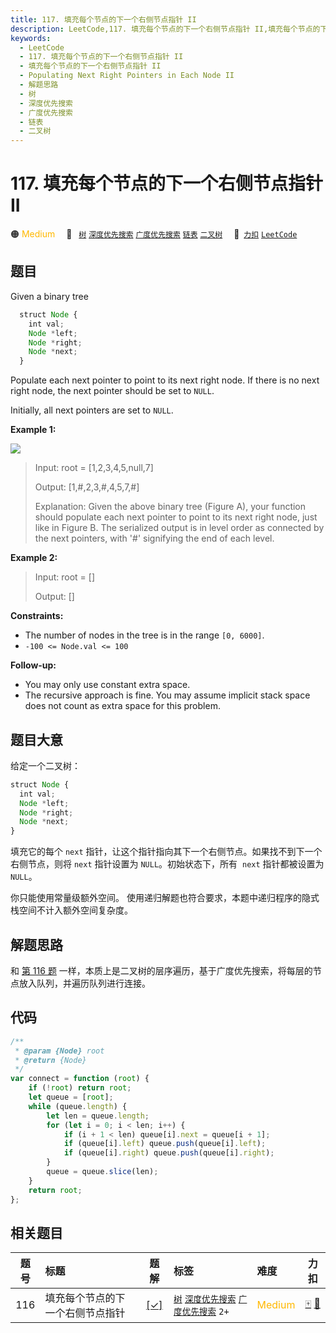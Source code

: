 ```yaml
---
title: 117. 填充每个节点的下一个右侧节点指针 II
description: LeetCode,117. 填充每个节点的下一个右侧节点指针 II,填充每个节点的下一个右侧节点指针 II,Populating Next Right Pointers in Each Node II,解题思路,树,深度优先搜索,广度优先搜索,链表,二叉树
keywords:
  - LeetCode
  - 117. 填充每个节点的下一个右侧节点指针 II
  - 填充每个节点的下一个右侧节点指针 II
  - Populating Next Right Pointers in Each Node II
  - 解题思路
  - 树
  - 深度优先搜索
  - 广度优先搜索
  - 链表
  - 二叉树
---
```


# 117. 填充每个节点的下一个右侧节点指针 II

🟠 <font color=#ffb800>Medium</font>&emsp; 🔖&ensp; [`树`](/tag/tree.md) [`深度优先搜索`](/tag/depth-first-search.md) [`广度优先搜索`](/tag/breadth-first-search.md) [`链表`](/tag/linked-list.md) [`二叉树`](/tag/binary-tree.md)&emsp; 🔗&ensp;[`力扣`](https://leetcode.cn/problems/populating-next-right-pointers-in-each-node-ii) [`LeetCode`](https://leetcode.com/problems/populating-next-right-pointers-in-each-node-ii)

## 题目

Given a binary tree

```javascript
  struct Node {
    int val;
    Node *left;
    Node *right;
    Node *next;
  }
```

Populate each next pointer to point to its next right node. If there is no
next right node, the next pointer should be set to `NULL`.

Initially, all next pointers are set to `NULL`.

**Example 1:**

![](https://assets.leetcode.com/uploads/2019/02/15/117_sample.png)

> Input: root = [1,2,3,4,5,null,7]
>
> Output: [1,#,2,3,#,4,5,7,#]
>
> Explanation: Given the above binary tree (Figure A), your function should populate each next pointer to point to its next right node, just like in Figure B. The serialized output is in level order as connected by the next pointers, with '#' signifying the end of each level.

**Example 2:**

> Input: root = []
>
> Output: []

**Constraints:**

- The number of nodes in the tree is in the range `[0, 6000]`.
- `-100 <= Node.val <= 100`

**Follow-up:**

- You may only use constant extra space.
- The recursive approach is fine. You may assume implicit stack space does not count as extra space for this problem.

## 题目大意

给定一个二叉树：

```js
struct Node {
  int val;
  Node *left;
  Node *right;
  Node *next;
}
```

填充它的每个 `next` 指针，让这个指针指向其下一个右侧节点。如果找不到下一个右侧节点，则将 `next` 指针设置为 `NULL`。初始状态下，所有  `next` 指针都被设置为 `NULL`。

你只能使用常量级额外空间。
使用递归解题也符合要求，本题中递归程序的隐式栈空间不计入额外空间复杂度。

## 解题思路

和 [第 116 题](./0116.md) 一样，本质上是二叉树的层序遍历，基于广度优先搜索，将每层的节点放入队列，并遍历队列进行连接。

## 代码

```javascript
/**
 * @param {Node} root
 * @return {Node}
 */
var connect = function (root) {
	if (!root) return root;
	let queue = [root];
	while (queue.length) {
		let len = queue.length;
		for (let i = 0; i < len; i++) {
			if (i + 1 < len) queue[i].next = queue[i + 1];
			if (queue[i].left) queue.push(queue[i].left);
			if (queue[i].right) queue.push(queue[i].right);
		}
		queue = queue.slice(len);
	}
	return root;
};
```

## 相关题目

<!-- prettier-ignore -->
| 题号 | 标题 | 题解 | 标签 | 难度 | 力扣 |
| :------: | :------ | :------: | :------ | :------ | :------: |
| 116 | 填充每个节点的下一个右侧节点指针 | [[✓]](/problem/0116.md) |  [`树`](/tag/tree.md) [`深度优先搜索`](/tag/depth-first-search.md) [`广度优先搜索`](/tag/breadth-first-search.md) `2+` | <font color=#ffb800>Medium</font> | [🀄️](https://leetcode.cn/problems/populating-next-right-pointers-in-each-node) [🔗](https://leetcode.com/problems/populating-next-right-pointers-in-each-node) |